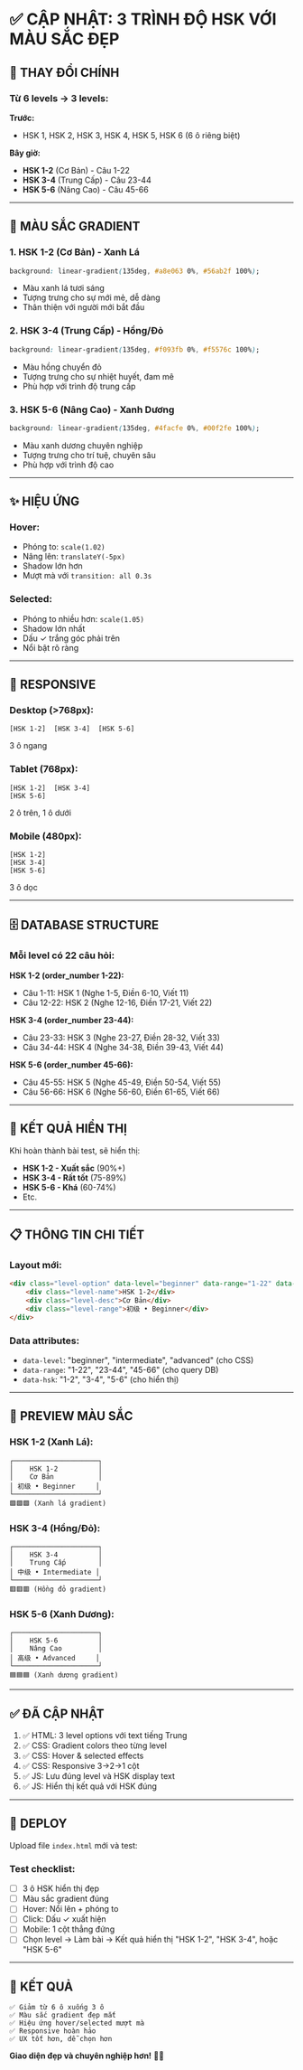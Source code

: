# ✅ CẬP NHẬT: 3 TRÌNH ĐỘ HSK VỚI MÀU SẮC ĐẸP

## 🎨 THAY ĐỔI CHÍNH

### Từ 6 levels → 3 levels:

**Trước:**
- HSK 1, HSK 2, HSK 3, HSK 4, HSK 5, HSK 6 (6 ô riêng biệt)

**Bây giờ:**
- **HSK 1-2** (Cơ Bản) - Câu 1-22
- **HSK 3-4** (Trung Cấp) - Câu 23-44
- **HSK 5-6** (Nâng Cao) - Câu 45-66

---

## 🌈 MÀU SẮC GRADIENT

### 1. HSK 1-2 (Cơ Bản) - Xanh Lá
```css
background: linear-gradient(135deg, #a8e063 0%, #56ab2f 100%);
```
- Màu xanh lá tươi sáng
- Tượng trưng cho sự mới mẻ, dễ dàng
- Thân thiện với người mới bắt đầu

### 2. HSK 3-4 (Trung Cấp) - Hồng/Đỏ
```css
background: linear-gradient(135deg, #f093fb 0%, #f5576c 100%);
```
- Màu hồng chuyển đỏ
- Tượng trưng cho sự nhiệt huyết, đam mê
- Phù hợp với trình độ trung cấp

### 3. HSK 5-6 (Nâng Cao) - Xanh Dương
```css
background: linear-gradient(135deg, #4facfe 0%, #00f2fe 100%);
```
- Màu xanh dương chuyên nghiệp
- Tượng trưng cho trí tuệ, chuyên sâu
- Phù hợp với trình độ cao

---

## ✨ HIỆU ỨNG

### Hover:
- Phóng to: `scale(1.02)`
- Nâng lên: `translateY(-5px)`
- Shadow lớn hơn
- Mượt mà với `transition: all 0.3s`

### Selected:
- Phóng to nhiều hơn: `scale(1.05)`
- Shadow lớn nhất
- Dấu ✓ trắng góc phải trên
- Nổi bật rõ ràng

---

## 📱 RESPONSIVE

### Desktop (>768px):
```
[HSK 1-2]  [HSK 3-4]  [HSK 5-6]
```
3 ô ngang

### Tablet (768px):
```
[HSK 1-2]  [HSK 3-4]
[HSK 5-6]
```
2 ô trên, 1 ô dưới

### Mobile (480px):
```
[HSK 1-2]
[HSK 3-4]
[HSK 5-6]
```
3 ô dọc

---

## 🗄️ DATABASE STRUCTURE

### Mỗi level có 22 câu hỏi:

**HSK 1-2 (order_number 1-22):**
- Câu 1-11: HSK 1 (Nghe 1-5, Điền 6-10, Viết 11)
- Câu 12-22: HSK 2 (Nghe 12-16, Điền 17-21, Viết 22)

**HSK 3-4 (order_number 23-44):**
- Câu 23-33: HSK 3 (Nghe 23-27, Điền 28-32, Viết 33)
- Câu 34-44: HSK 4 (Nghe 34-38, Điền 39-43, Viết 44)

**HSK 5-6 (order_number 45-66):**
- Câu 45-55: HSK 5 (Nghe 45-49, Điền 50-54, Viết 55)
- Câu 56-66: HSK 6 (Nghe 56-60, Điền 61-65, Viết 66)

---

## 🎯 KẾT QUẢ HIỂN THỊ

Khi hoàn thành bài test, sẽ hiển thị:

- **HSK 1-2 - Xuất sắc** (90%+)
- **HSK 3-4 - Rất tốt** (75-89%)
- **HSK 5-6 - Khá** (60-74%)
- Etc.

---

## 📋 THÔNG TIN CHI TIẾT

### Layout mới:

```html
<div class="level-option" data-level="beginner" data-range="1-22" data-hsk="1-2">
    <div class="level-name">HSK 1-2</div>
    <div class="level-desc">Cơ Bản</div>
    <div class="level-range">初级 • Beginner</div>
</div>
```

### Data attributes:
- `data-level`: "beginner", "intermediate", "advanced" (cho CSS)
- `data-range`: "1-22", "23-44", "45-66" (cho query DB)
- `data-hsk`: "1-2", "3-4", "5-6" (cho hiển thị)

---

## 🎨 PREVIEW MÀU SẮC

### HSK 1-2 (Xanh Lá):
```
┌─────────────────────┐
│    HSK 1-2          │
│    Cơ Bản           │
│ 初级 • Beginner     │
└─────────────────────┘
🟩🟩🟩 (Xanh lá gradient)
```

### HSK 3-4 (Hồng/Đỏ):
```
┌─────────────────────┐
│    HSK 3-4          │
│    Trung Cấp        │
│ 中级 • Intermediate │
└─────────────────────┘
🟥🟥🟥 (Hồng đỏ gradient)
```

### HSK 5-6 (Xanh Dương):
```
┌─────────────────────┐
│    HSK 5-6          │
│    Nâng Cao         │
│ 高级 • Advanced     │
└─────────────────────┘
🟦🟦🟦 (Xanh dương gradient)
```

---

## ✅ ĐÃ CẬP NHẬT

1. ✅ HTML: 3 level options với text tiếng Trung
2. ✅ CSS: Gradient colors theo từng level
3. ✅ CSS: Hover & selected effects
4. ✅ CSS: Responsive 3→2→1 cột
5. ✅ JS: Lưu đúng level và HSK display text
6. ✅ JS: Hiển thị kết quả với HSK đúng

---

## 🚀 DEPLOY

Upload file `index.html` mới và test:

### Test checklist:
- [ ] 3 ô HSK hiển thị đẹp
- [ ] Màu sắc gradient đúng
- [ ] Hover: Nổi lên + phóng to
- [ ] Click: Dấu ✓ xuất hiện
- [ ] Mobile: 1 cột thẳng đứng
- [ ] Chọn level → Làm bài → Kết quả hiển thị "HSK 1-2", "HSK 3-4", hoặc "HSK 5-6"

---

## 🎉 KẾT QUẢ

```
✅ Giảm từ 6 ô xuống 3 ô
✅ Màu sắc gradient đẹp mắt
✅ Hiệu ứng hover/selected mượt mà
✅ Responsive hoàn hảo
✅ UX tốt hơn, dễ chọn hơn
```

**Giao diện đẹp và chuyên nghiệp hơn!** 🎨✨
